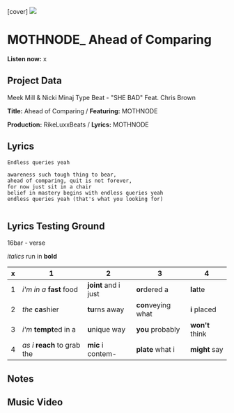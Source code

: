 [cover] ![](57175019_319474918741616_8502199518755923887_n.jpg)

# MOTHNODE_ Ahead of Comparing

**Listen now:** x

## Project Data

Meek Mill & Nicki Minaj Type Beat - "SHE BAD" Feat. Chris Brown

**Title:** Ahead of Comparing / **Featuring:** MOTHNODE

**Production:** RikeLuxxBeats / **Lyrics:** MOTHNODE

## Lyrics

```
Endless queries yeah

awareness such tough thing to bear, 
ahead of comparing, quit is not forever, 
for now just sit in a chair
belief in mastery begins with endless queries yeah 
endless queries yeah (that's what you looking for)


```

## Lyrics Testing Ground

16bar - verse

*italics* run in
**bold**

| x | 1 | 2 | 3 | 4 |
|---|---|---|---|---|
| 1 | *i'm in a* **fast** food | **joint** and i just  | **or**dered a  | **la**tte  |
| 2 | *the* **ca**shier | **tu**rns away  |  **con**veying what |  **i** placed |
| 3 | *i'm* **tempt**ed in a | **u**nique way  |  **you** probably |  **won't** think |
| 4 | *as i* **reach** to grab the |  **mic** i contem-  | **plate** what i | **might** say |

## Notes

## Music Video
